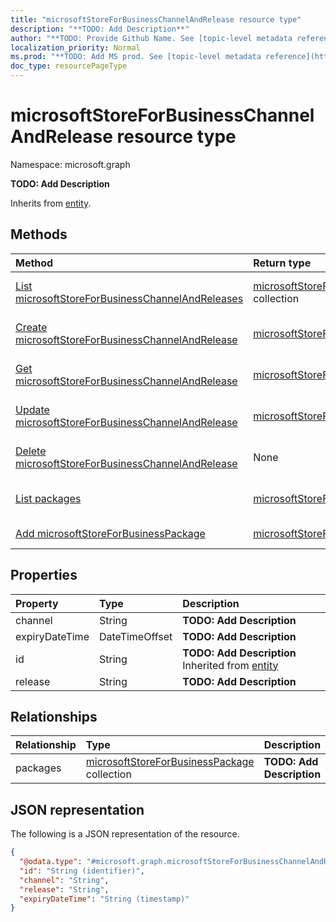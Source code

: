 ```yaml
---
title: "microsoftStoreForBusinessChannelAndRelease resource type"
description: "**TODO: Add Description**"
author: "**TODO: Provide Github Name. See [topic-level metadata reference](https://msgo.azurewebsites.net/add/document/guidelines/metadata.html#topic-level-metadata)**"
localization_priority: Normal
ms.prod: "**TODO: Add MS prod. See [topic-level metadata reference](https://msgo.azurewebsites.net/add/document/guidelines/metadata.html#topic-level-metadata)**"
doc_type: resourcePageType
---
```


# microsoftStoreForBusinessChannelAndRelease resource type

Namespace: microsoft.graph

**TODO: Add Description**


Inherits from [entity](../resources/entity.md).

## Methods
|Method|Return type|Description|
|:---|:---|:---|
|[List microsoftStoreForBusinessChannelAndReleases](../api/intune-microsoftstoreforbusinesschannelandrelease-list.md)|[microsoftStoreForBusinessChannelAndRelease](../resources/intune-microsoftstoreforbusinesschannelandrelease.md) collection|Get a list of the [microsoftStoreForBusinessChannelAndRelease](../resources/microsoftstoreforbusinesschannelandrelease.md) objects and their properties.|
|[Create microsoftStoreForBusinessChannelAndRelease](../api/intune-microsoftstoreforbusinesschannelandrelease-create.md)|[microsoftStoreForBusinessChannelAndRelease](../resources/intune-microsoftstoreforbusinesschannelandrelease.md)|Create a new [microsoftStoreForBusinessChannelAndRelease](../resources/intune-microsoftstoreforbusinesschannelandrelease.md) object.|
|[Get microsoftStoreForBusinessChannelAndRelease](../api/intune-microsoftstoreforbusinesschannelandrelease-get.md)|[microsoftStoreForBusinessChannelAndRelease](../resources/intune-microsoftstoreforbusinesschannelandrelease.md)|Read the properties and relationships of a [microsoftStoreForBusinessChannelAndRelease](../resources/intune-microsoftstoreforbusinesschannelandrelease.md) object.|
|[Update microsoftStoreForBusinessChannelAndRelease](../api/intune-microsoftstoreforbusinesschannelandrelease-update.md)|[microsoftStoreForBusinessChannelAndRelease](../resources/intune-microsoftstoreforbusinesschannelandrelease.md)|Update the properties of a [microsoftStoreForBusinessChannelAndRelease](../resources/intune-microsoftstoreforbusinesschannelandrelease.md) object.|
|[Delete microsoftStoreForBusinessChannelAndRelease](../api/intune-microsoftstoreforbusinesschannelandrelease-delete.md)|None|Deletes a [microsoftStoreForBusinessChannelAndRelease](../resources/intune-microsoftstoreforbusinesschannelandrelease.md) object.|
|[List packages](../api/intune-microsoftstoreforbusinesschannelandrelease-list-packages.md)|[microsoftStoreForBusinessPackage](../resources/intune-microsoftstoreforbusinesspackage.md) collection|Get the microsoftStoreForBusinessPackage resources from the packages navigation property.|
|[Add microsoftStoreForBusinessPackage](../api/intune-microsoftstoreforbusinesschannelandrelease-post-packages.md)|[microsoftStoreForBusinessPackage](../resources/intune-microsoftstoreforbusinesspackage.md)|Add packages by posting to the packages collection.|

## Properties
|Property|Type|Description|
|:---|:---|:---|
|channel|String|**TODO: Add Description**|
|expiryDateTime|DateTimeOffset|**TODO: Add Description**|
|id|String|**TODO: Add Description** Inherited from [entity](../resources/entity.md)|
|release|String|**TODO: Add Description**|

## Relationships
|Relationship|Type|Description|
|:---|:---|:---|
|packages|[microsoftStoreForBusinessPackage](../resources/intune-microsoftstoreforbusinesspackage.md) collection|**TODO: Add Description**|

## JSON representation
The following is a JSON representation of the resource.
<!-- {
  "blockType": "resource",
  "keyProperty": "id",
  "@odata.type": "microsoft.graph.microsoftStoreForBusinessChannelAndRelease",
  "baseType": "microsoft.graph.entity",
  "openType": false
}
-->
``` json
{
  "@odata.type": "#microsoft.graph.microsoftStoreForBusinessChannelAndRelease",
  "id": "String (identifier)",
  "channel": "String",
  "release": "String",
  "expiryDateTime": "String (timestamp)"
}
```

